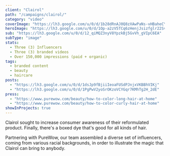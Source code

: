 ```yaml
---
client: "Clairol"
path: "/campaigns/clairol/"
category: "video"
coverImage: "https://lh3.google.com/u/0/d/1b28dRnAJ0Q8zXAwPaNs-vHBaheCYScKO"
heroImage: "https://lh3.google.com/u/0/d/1Op-a2zV5TCq6zHenjJsizfglr22SvPZp"
sub: "https://lh3.google.com/u/0/d/12_qiMQZ3nyV8YpzkBj5GvVh_gVIpC6EA"
subType: "image"
stats:
  - Three (3) Influencers
  - Three (3) branded videos
  - Over 150,000 impressions (paid + organic)
tags:
  - branded content
  - beauty
  - haircare
posts:
  - "https://lh3.google.com/u/0/d/1dsJp9fBjiiIeoaFUSdPJnjxVKBBhVIKj"
  - "https://lh3.google.com/u/0/d/1PgPwV2yoSrOKzoVCYGqr7KMhTg2H_2dE"
press:
  - "https://www.purewow.com/beauty/how-to-color-long-hair-at-home"
  - "https://www.purewow.com/beauty/how-to-color-curly-hair-at-home"
showInProjects: true
---
```


Clairol sought to increase consumer awareness of their reformulated product. Finally, there's a boxed dye that's good for all kinds of hair.

Partnering with PureWow, our team assembled a diverse set of influencers, coming from various racial backgrounds, in order to illustrate the magic that Clairol can bring to anybody.
